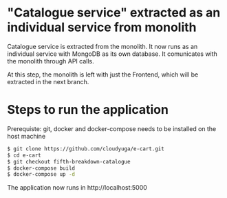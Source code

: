 # "Catalogue service" extracted as an individual service from monolith

Catalogue service is extracted from the monolith.  It now runs as an individual service with MongoDB as its own database. 
It comunicates with the monolith through API calls.

At this step, the monolith is left with just the Frontend, which will be extracted in the next branch.

# Steps to run the application
Prerequiste: git, docker and docker-compose needs to be installed on the host machine

```sh
$ git clone https://github.com/cloudyuga/e-cart.git
$ cd e-cart
$ git checkout fifth-breakdown-catalogue
$ docker-compose build
$ docker-compose up -d
```
The application now runs in http://localhost:5000
